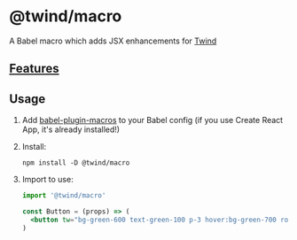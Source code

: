 # @twind/macro

A Babel macro which adds JSX enhancements for [Twind](https://github.com/tw-in-js/twind)

## [Features](../../README.md#features)

## Usage

1. Add [babel-plugin-macros](https://github.com/kentcdodds/babel-plugin-macros) to your Babel config (if you use Create React App, it's already installed!)

1. Install:

   ```
   npm install -D @twind/macro
   ```

1. Import to use:

   ```jsx
   import '@twind/macro'

   const Button = (props) => (
     <button tw="bg-green-600 text-green-100 p-3 hover:bg-green-700 rounded" {...props} />
   )
   ```
